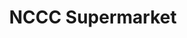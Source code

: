 ---
title: "NCCC Supermarket"
url: /davao-city/nccc-supermarket-t-monteverde-street/
shop: supermarket
---